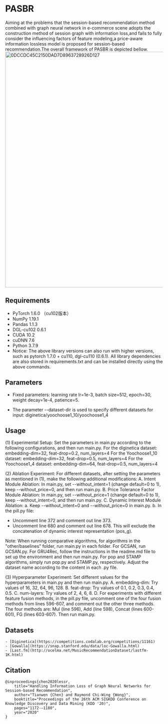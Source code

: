 # PASBR
Aiming at the problems that the session-based recommendation method combined with graph neural network in e-commerce scene adopts the construction method of session graph with information loss,and fails to fully consider the influencing factors of feature modeling,a price-aware information lossless model is proposed for session-based recommendation.The overall framework of PASBR is depicted bellow.
<img width="753" alt="0DCCDC45C2150DAD7D8963728926D127" src="https://github.com/JXY66/PILL/assets/104990190/93ba99a9-f067-4221-b686-1a36a0842806">

## Requirements
- PyTorch  1.6.0  （cu102版本）
- NumPy  1.19.1
- Pandas  1.1.3
- DGL-cu102  0.6.1
- CUDA    10.2
- cuDNN    7.6
- Python    3.7.9
- Notice: The above library versions can also run with higher versions, such as pytorch 1.7.0 + cu110, dgl-cu110 (0.6.1). All library dependencies are also stored in requirements.txt and can be installed directly using the above commands.
## Parameters
- Fixed parameters: learning rate lr=1e-3, batch size=512, epoch=30, weight decay=1e-4, patience=5. 

- The parameter --dataset-dir is used to specify different datasets for input:
diginetica/yoochoose1_10/yoochoose1_4
## Usage
(1) Experimental Setup:
Set the parameters in main.py according to the following configurations, and then run main.py.
For the diginetica dataset: embedding-dim=32, feat-drop=0.2, num_layers=4
For the Yoochoose1_10 dataset: embedding-dim=32, feat-drop=0.5, num_layers=4
For the Yoochoose1_4 dataset: embedding-dim=64, feat-drop=0.5, num_layers=4

(2) Ablation Experiment:
For different datasets, after setting the parameters as mentioned in (1), make the following additional modifications:
A. Intent Module Ablation:
In main.py, set --without_intent=1 (change default=0 to 1), keep --without_price=0, and then run main.py.
B. Price Tolerance Factor Module Ablation:
In main.py, set --without_price=1 (change default=0 to 1), keep --without_intent=0, and then run main.py.
C. Dynamic Interest Module Ablation:
a. Keep --without_intent=0 and --without_price=0 in main.py.
b. In the pill.py file:
   - Uncomment line 372 and comment out line 373.
   - Uncomment line 680 and comment out line 678.
   This will exclude the concatenation of dynamic interest representation (pos_g).

Note: When running comparative algorithms, for algorithms in the "other/baselines" folder, run main.py in each folder. For GCSAN, run GCSAN.py. For GRU4Rec, follow the instructions in the readme.md file to set up the environment and then run main.py. For pop and STAMP algorithms, simply run pop.py and STAMP.py, respectively. Adjust the dataset name according to the content in each .py file.

(3) Hyperparameter Experiment:
Set different values for the hyperparameters in main.py and then run main.py.
A. embedding-dim: Try values of 16, 32, 64, 96, 128.
B. feat-drop: Try values of 0.1, 0.2, 0.3, 0.4, 0.5.
C. num-layers: Try values of 2, 4, 6, 8.
D. For experiments with different feature fusion methods, in the pill.py file, uncomment one of the four fusion methods from lines 596-607, and comment out the other three methods. The four methods are: Mul (line 596), Add (line 598), Concat (lines 600-601), FG (lines 603-607). Then run main.py.
## Datasets
    - [Diginetica](https://competitions.codalab.org/competitions/11161)
    - [Gowalla](https://snap.stanford.edu/data/loc-Gowalla.html)
    - [Last.fm](http://ocelma.net/MusicRecommendationDataset/lastfm-1K.html)
## Citation
```
@inproceedings{chen2020lessr,
    title="Handling Information Loss of Graph Neural Networks for Session-based Recommendation",
    author="Tianwen {Chen} and Raymond Chi-Wing {Wong}",
    booktitle="Proceedings of the 26th ACM SIGKDD Conference on Knowledge Discovery and Data Mining (KDD '20)",
    pages="1172-–1180",
    year="2020"
}
```
